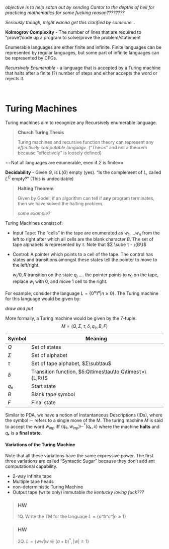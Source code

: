 *objective is to help satan out by sending Cantor to the depths of hell for practicing mathematics for some fucking reason????????*

*Seriously though, might wanna get this clarified by someone...*



**Kolmogrov Complexity** - The number of lines that are required to “prove”/code up a program to solve/prove the problem/statement



Enumerable languages are either finite and infinite. Finite languages can be represented by regular languages, but some part of infinite languages can be represented by CFGs.



*Recursively Enumerable* - a language that is accepted by a Turing machine that halts after a finite (?) number of steps and either accepts the word or rejects it.



&nbsp;



# Turing Machines

Turing machines aim to recognize any Recursively enumerable language. 

> **Church Turing Thesis**
>
> Turing machines and recursive function theory can represent any *effectively computable language*. (“Thesis” and not a theorem because “effectively” is loosely defined)

==Not all languages are enumerable, even if $\Sigma$ is finite==



**Decidability** - Given $G$, is $L(G)$ empty (yes). “Is the complement of $L$, called $L^C$ empty?” (This is undecidable)

> **Halting Theorem**
>
> Given by Godel, if an algorithm can tell if **any** program terminates, then we have solved the halting problem.
>
> *some example?*



Turing Machines consist of:

- Input Tape: The “cells” in the tape are enumerated as $w_1,\ldots w_n$ from the left to right after which all cells are the blank character $B$. The set of tape alphabets is represented by $\tau$. Note that $Σ \sube τ - \{B\}$

- Control: A pointer which points to a cell of the tape. The control has states and transitions amongst these states tell the pointer to move to the left/right.

  $w_i/0,R$ transition on the state $q_j$ .... the pointer points to $w_i$ on the tape, replace $w_i$ with 0, and move 1 cell to the right.

For example, consider the language $L = \{ 0^n 1^n\vert n\geq0 \}$. The Turing machine for this language would be given by:

*draw and put*



More formally, a Turing machine would be given by the 7-tuple:
$$
M = (Q, Σ, \tau, δ, q₀,B, F)
$$


| Symbol   | Meaning                                                  |
| -------- | -------------------------------------------------------- |
| $Q$      | Set of states                                            |
| $\Sigma$ | Set of alphabet                                          |
| $\tau$   | Set of tape alphabet, $Σ\sub\tau$                        |
| $\delta$ | Transition function, $δ:Q\times\tau\to Q\timesτ×\{L,R\}$ |
| $q₀$     | Start state                                              |
| $B$      | Blank tape symbol                                        |
| $F$      | Final state                                              |

Similar to PDA, we have a notion of Instantaneous Descriptions (IDs), where the symbol $\vdash$ refers to a single move of the M. The turing machine $M$ is said to accept the word $w_{inp}$ iff $(q₀,w_{inp})\vdash^* (qₖ,x)$ where the machine **halts** and $qₖ$ is a **final state**.



#### Variations of the Turing Machine

Note that all these variations have the same expressive power. The first three variations are called “Syntactic Sugar” because they don’t add ant computational capability.

- 2-way infinite tape
- Multiple tape heads
- non-deterministic Turing Machine
- Output tape (write only) immutable *the kentucky loving fuck???*



> ### HW
>
> 1Q. Write the TM for the language $L = \{ aⁿbⁿcⁿ\vert n\geq 1 \}$
>
> 

> ### HW
>
> 2Q. $L = \{ ww\vert w\in(a+b)^*, \vert w\vert\geq1 \}$
>
> 
